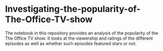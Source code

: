 # Investigating-the-popularity-of-The-Office-TV-show
The notebook in this repository provides an analysis of the popularity of the The Office TV show. It looks at the viewership and ratings of the different episodes as well as whether such episodes featured stars or not.
